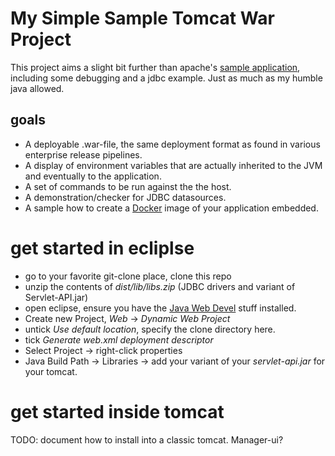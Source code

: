 # My Simple Sample Tomcat War Project
This project aims a slight bit further than apache's [sample application](https://tomcat.apache.org/tomcat-7.0-doc/appdev/sample/), including some debugging and a jdbc example. Just as much as my humble java allowed. 

## goals
- A deployable .war-file, the same deployment format as found in various enterprise release pipelines.
- A display of environment variables that are actually inherited to the JVM and eventually to the application.
- A set of commands to be run against the the host. 
- A demonstration/checker for JDBC datasources.
- A sample how to create a [Docker](dist/Docker) image of your application embedded.

# get started in ecliplse
- go to your favorite git-clone place, clone this repo
- unzip the contents of _dist/lib/libs.zip_ (JDBC drivers and variant of Servlet-API.jar)
- open eclipse, ensure you have the [Java Web Devel](README.eclipse.md) stuff installed.
- Create new Project, _Web_ -> _Dynamic Web Project_
- untick _Use default location_, specify the clone directory here.
- tick _Generate web.xml deployment descriptor_
- Select Project -> right-click properties
- Java Build Path ->  Libraries -> add your variant of your _servlet-api.jar_ for your tomcat.

# get started inside tomcat
TODO: document how to install into a classic tomcat. Manager-ui?
